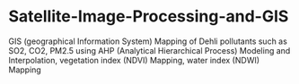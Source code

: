 # Satellite-Image-Processing-and-GIS
GIS (geographical Information System) Mapping of Dehli pollutants such as SO2, CO2, PM2.5 
using AHP (Analytical Hierarchical Process) Modeling and Interpolation, 
vegetation index (NDVI) Mapping, 
water index (NDWI) Mapping
